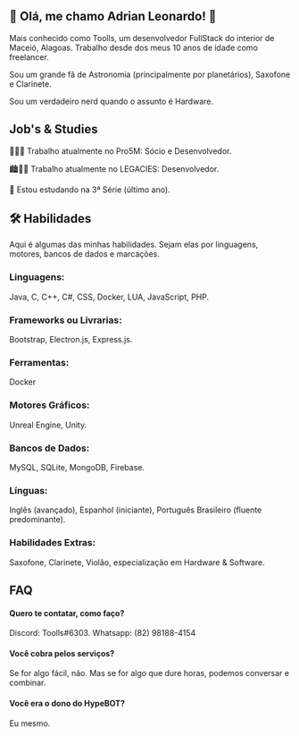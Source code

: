 
## 🚀 Olá, me chamo Adrian Leonardo! 👋
Mais conhecido como Toolls, um desenvolvedor FullStack do interior de Maceió, Alagoas.
Trabalho desde dos meus 10 anos de idade como freelancer.


Sou um grande fã de Astronomia (principalmente por planetários), Saxofone e Clarinete.

Sou um verdadeiro nerd quando o assunto é Hardware.
## Job's & Studies

🤖👩‍💻 Trabalho atualmente no Pro5M: Sócio e Desenvolvedor.

🏙️👩‍💻 Trabalho atualmente no LEGACIES: Desenvolvedor.


🧠 Estou estudando na 3ª Série (último ano).
## 🛠 Habilidades
Aqui é algumas das minhas habilidades. Sejam elas por linguagens, motores, bancos de dados e marcações.
### Linguagens: 
Java, C, C++, C#, CSS, Docker, LUA, JavaScript, PHP.
### Frameworks ou Livrarias:
Bootstrap, Electron.js, Express.js.
### Ferramentas:
Docker
### Motores Gráficos:
Unreal Engine, Unity.
### Bancos de Dados:
MySQL, SQLite, MongoDB, Firebase.
### Línguas:
Inglês (avançado), Espanhol (iniciante), Português Brasileiro (fluente predominante).
### Habilidades Extras:
Saxofone, Clarinete, Violão, especialização em Hardware & Software.
## FAQ

#### Quero te contatar, como faço?

Discord: Toolls#6303.
Whatsapp: (82) 98188-4154

#### Você cobra pelos serviços?

Se for algo fácil, não. Mas se for algo que dure horas, podemos conversar e combinar.

#### Você era o dono do HypeBOT?

Eu mesmo.

